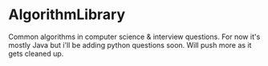 AlgorithmLibrary
================

Common algorithms in computer science &amp; interview questions. For now it's mostly Java but i'll be adding python questions soon. Will push more as it gets cleaned up.
